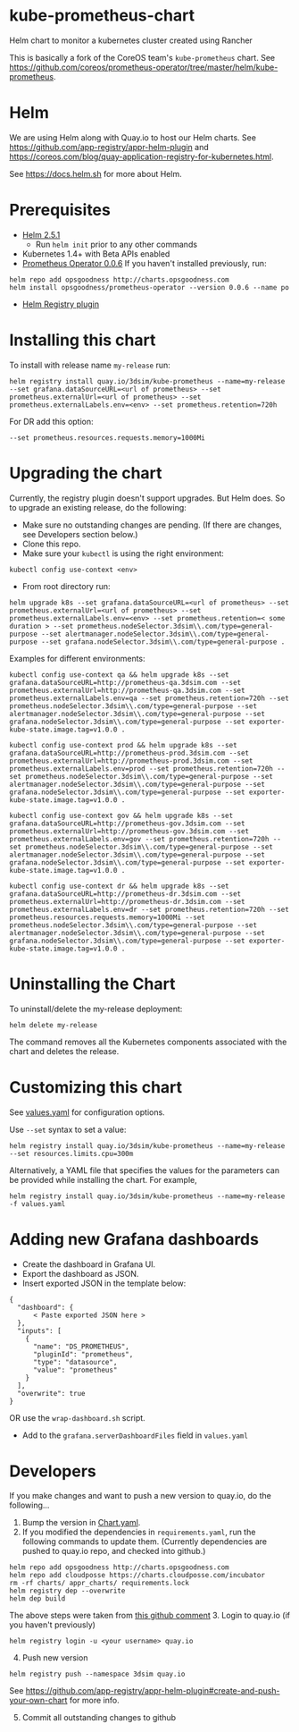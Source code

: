 # kube-prometheus-chart
Helm chart to monitor a kubernetes cluster created using Rancher

This is basically a fork of the CoreOS team's `kube-prometheus` chart.  See https://github.com/coreos/prometheus-operator/tree/master/helm/kube-prometheus.

# Helm
We are using Helm along with Quay.io to host our Helm charts.  See https://github.com/app-registry/appr-helm-plugin and https://coreos.com/blog/quay-application-registry-for-kubernetes.html.

See https://docs.helm.sh for more about Helm.

# Prerequisites
* [Helm 2.5.1](https://docs.helm.sh/using_helm/#installing-the-helm-client)
    * Run `helm init` prior to any other commands
* Kubernetes 1.4+ with Beta APIs enabled
* [Prometheus Operator 0.0.6](https://github.com/coreos/prometheus-operator/blob/master/helm/prometheus-operator/README.md)
If you haven't installed previously, run:
```
helm repo add opsgoodness http://charts.opsgoodness.com
helm install opsgoodness/prometheus-operator --version 0.0.6 --name po
```
* [Helm Registry plugin](https://github.com/app-registry/appr-helm-plugin)

# Installing this chart
To install with release name `my-release` run:
```
helm registry install quay.io/3dsim/kube-prometheus --name=my-release --set grafana.dataSourceURL=<url of prometheus> --set prometheus.externalUrl=<url of prometheus> --set prometheus.externalLabels.env=<env> --set prometheus.retention=720h
```

For DR add this option:
```
--set prometheus.resources.requests.memory=1000Mi
```

# Upgrading the chart
Currently, the registry plugin doesn't support upgrades.  But Helm does.  So to upgrade an existing release, do the following:
* Make sure no outstanding changes are pending.  (If there are changes, see Developers section below.)
* Clone this repo.
* Make sure your `kubectl` is using the right environment:
```
kubectl config use-context <env>
```
* From root directory run:
```
helm upgrade k8s --set grafana.dataSourceURL=<url of prometheus> --set prometheus.externalUrl=<url of prometheus> --set prometheus.externalLabels.env=<env> --set prometheus.retention=< some duration > --set prometheus.nodeSelector.3dsim\\.com/type=general-purpose --set alertmanager.nodeSelector.3dsim\\.com/type=general-purpose --set grafana.nodeSelector.3dsim\\.com/type=general-purpose .
```
Examples for different environments:
```
kubectl config use-context qa && helm upgrade k8s --set grafana.dataSourceURL=http://prometheus-qa.3dsim.com --set prometheus.externalUrl=http://prometheus-qa.3dsim.com --set prometheus.externalLabels.env=qa --set prometheus.retention=720h --set prometheus.nodeSelector.3dsim\\.com/type=general-purpose --set alertmanager.nodeSelector.3dsim\\.com/type=general-purpose --set grafana.nodeSelector.3dsim\\.com/type=general-purpose --set exporter-kube-state.image.tag=v1.0.0 .

kubectl config use-context prod && helm upgrade k8s --set grafana.dataSourceURL=http://prometheus-prod.3dsim.com --set prometheus.externalUrl=http://prometheus-prod.3dsim.com --set prometheus.externalLabels.env=prod --set prometheus.retention=720h --set prometheus.nodeSelector.3dsim\\.com/type=general-purpose --set alertmanager.nodeSelector.3dsim\\.com/type=general-purpose --set grafana.nodeSelector.3dsim\\.com/type=general-purpose --set exporter-kube-state.image.tag=v1.0.0 .

kubectl config use-context gov && helm upgrade k8s --set grafana.dataSourceURL=http://prometheus-gov.3dsim.com --set prometheus.externalUrl=http://prometheus-gov.3dsim.com --set prometheus.externalLabels.env=gov --set prometheus.retention=720h --set prometheus.nodeSelector.3dsim\\.com/type=general-purpose --set alertmanager.nodeSelector.3dsim\\.com/type=general-purpose --set grafana.nodeSelector.3dsim\\.com/type=general-purpose --set exporter-kube-state.image.tag=v1.0.0 .

kubectl config use-context dr && helm upgrade k8s --set grafana.dataSourceURL=http://prometheus-dr.3dsim.com --set prometheus.externalUrl=http://prometheus-dr.3dsim.com --set prometheus.externalLabels.env=dr --set prometheus.retention=720h --set prometheus.resources.requests.memory=1000Mi --set prometheus.nodeSelector.3dsim\\.com/type=general-purpose --set alertmanager.nodeSelector.3dsim\\.com/type=general-purpose --set grafana.nodeSelector.3dsim\\.com/type=general-purpose --set exporter-kube-state.image.tag=v1.0.0 .
```

# Uninstalling the Chart

To uninstall/delete the my-release deployment:
```
helm delete my-release
```
The command removes all the Kubernetes components associated with the chart and deletes the release.


# Customizing this chart
See [values.yaml](values.yaml) for configuration options.

Use `--set` syntax to set a value:
```console
helm registry install quay.io/3dsim/kube-prometheus --name=my-release --set resources.limits.cpu=300m
```

Alternatively, a YAML file that specifies the values for the parameters can be provided while installing the chart. For example,

```console
helm registry install quay.io/3dsim/kube-prometheus --name=my-release -f values.yaml
```

# Adding new Grafana dashboards
* Create the dashboard in Grafana UI.
* Export the dashboard as JSON.
* Insert exported JSON in the template below:

```
{
  "dashboard": {
      < Paste exported JSON here >
  },
  "inputs": [
    {
      "name": "DS_PROMETHEUS",
      "pluginId": "prometheus",
      "type": "datasource",
      "value": "prometheus"
    }
  ],
  "overwrite": true
}
```

OR use the `wrap-dashboard.sh` script.

* Add to the `grafana.serverDashboardFiles` field in `values.yaml`

# Developers
If you make changes and want to push a new version to quay.io, do the following...

1.  Bump the version in [Chart.yaml](Chart.yaml).
2.  If you modified the dependencies in `requirements.yaml`, run the following commands to update them.  (Currently dependencies are pushed to quay.io repo, and checked into github.)
```
helm repo add opsgoodness http://charts.opsgoodness.com
helm repo add cloudposse https://charts.cloudposse.com/incubator
rm -rf charts/ appr_charts/ requirements.lock
helm registry dep --overwrite
helm dep build
```
The above steps were taken from [this github comment](https://github.com/app-registry/appr-helm-plugin/issues/3#issuecomment-302701693)
3. Login to quay.io (if you haven't previously)
```
helm registry login -u <your username> quay.io
```
4. Push new version
```
helm registry push --namespace 3dsim quay.io
```

See https://github.com/app-registry/appr-helm-plugin#create-and-push-your-own-chart for more info.

5.  Commit all outstanding changes to github